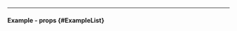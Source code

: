 ___

#### Example - props {#ExampleList}

<div class="example">
  <example name="ExampleList"></example>
</div>
